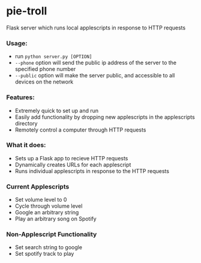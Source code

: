 # pie-troll
Flask server which runs local applescripts in response to HTTP requests

### Usage:
- run `python server.py [OPTION]`
- `--phone` option will send the public ip address of the server to the specified phone number
- `--public` option will make the server public, and accessible to all devices on the network

### Features:
- Extremely quick to set up and run
- Easily add functionality by dropping new applescripts in the applescripts directory
- Remotely control a computer through HTTP requests

### What it does:
- Sets up a Flask app to recieve HTTP requests
- Dynamically creates URLs for each applescript
- Runs individual applescripts in response to the HTTP requests

### Current Applescripts
- Set volume level to 0
- Cycle through volume level
- Google an arbitrary string
- Play an arbitrary song on Spotify

### Non-Applescript Functionality
- Set search string to google
- Set spotify track to play


